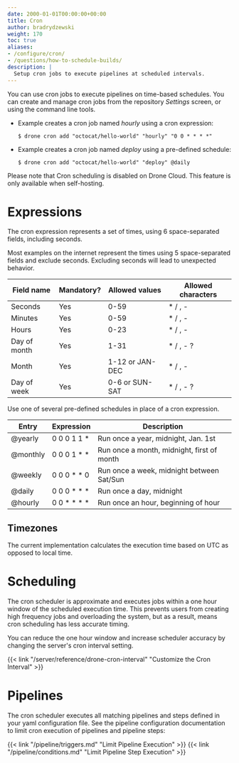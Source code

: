 ```yaml
---
date: 2000-01-01T00:00:00+00:00
title: Cron
author: bradrydzewski
weight: 170
toc: true
aliases:
- /configure/cron/
- /questions/how-to-schedule-builds/
description: |
  Setup cron jobs to execute pipelines at scheduled intervals.
---
```


You can use cron jobs to execute pipelines on time-based schedules. You can create and manage cron jobs from the repository _Settings_ screen, or using the command line tools.

* Example creates a cron job named _hourly_ using a cron expression:
  ```
  $ drone cron add "octocat/hello-world" "hourly" "0 0 * * * *"
  ```

* Example creates a cron job named _deploy_ using a pre-defined schedule:
  ```
  $ drone cron add "octocat/hello-world" "deploy" @daily
  ```

<div class="alert alert-no-cloud">
Please note that Cron scheduling is disabled on Drone Cloud. This feature is only available when self-hosting.
</div>

# Expressions

The cron expression represents a set of times, using 6 space-separated fields, including seconds. 

<div class="alert alert-warn">
Most examples on the internet represent the times using 5 space-separated fields and exclude seconds. Excluding seconds will lead to unexpected behavior.
</div>

Field name   | Mandatory? | Allowed values  | Allowed characters
----------   | ---------- | --------------  | --------------------------
Seconds      | Yes        | 0-59            | * / , -
Minutes      | Yes        | 0-59            | * / , -
Hours        | Yes        | 0-23            | * / , -
Day of month | Yes        | 1-31            | * / , - ?
Month        | Yes        | 1-12 or JAN-DEC | * / , -
Day of week  | Yes        | 0-6 or SUN-SAT  | * / , - ?

Use one of several pre-defined schedules in place of a cron expression.

Entry    | Expression  | Description
---------|-------------|------------
@yearly  | 0 0 0 1 1 * | Run once a year, midnight, Jan. 1st
@monthly | 0 0 0 1 * * | Run once a month, midnight, first of month
@weekly  | 0 0 0 * * 0 | Run once a week, midnight between Sat/Sun
@daily   | 0 0 0 * * * | Run once a day, midnight
@hourly  | 0 0 * * * * | Run once an hour, beginning of hour

## Timezones

The current implementation calculates the execution time based on UTC as opposed to local time.

# Scheduling

The cron scheduler is approximate and executes jobs within a one hour window of the scheduled execution time. This prevents users from creating high frequency jobs and overloading the system, but as a result, means cron scheduling has less accurate timing.

You can reduce the one hour window and increase scheduler accuracy by changing the server's cron interval setting.

{{< link "/server/reference/drone-cron-interval" "Customize the Cron Interval" >}}

# Pipelines

The cron scheduler executes all matching pipelines and steps defined in your yaml configuration file. See the pipeline configuration documentation to limit cron execution of pipelines and pipeline steps:

{{< link "/pipeline/triggers.md" "Limit Pipeline Execution" >}}
{{< link "/pipeline/conditions.md" "Limit Pipeline Step Execution" >}}
